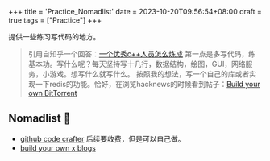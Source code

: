 +++
title = 'Practice_Nomadlist'
date = 2023-10-20T09:56:54+08:00
draft = true
tags = ["Practice"]
+++

提供一些练习写代码的地方。

> 引用自知乎一个回答：[一个优秀c++人员怎么炼成](https://www.zhihu.com/question/621331372/answer/3211337618)
> 第一点是多写代码，练基本功。写什么呢？每天坚持写十几行，数据结构，绘图，GUI，网络服务，小游戏。想写什么就写什么。
> 按照我的想法，写一个自己的库或者实现一下redis的功能。恰好，在浏览hacknews的时候看到帖子：[Build your own BitTorrent](https://news.ycombinator.com/item?id=37941075)

## Nomadlist 🧾
- [github code crafter](https://codecrafters.io/)  后续要收费，但是可以自己做。
- [build your own x blogs](https://github.com/codecrafters-io/build-your-own-x)
